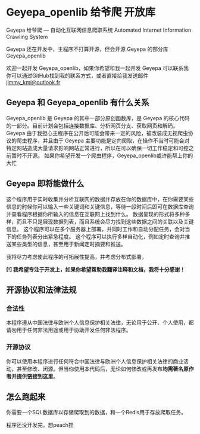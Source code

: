 # Geyepa_openlib 给爷爬 开放库
Geyepa 给爷爬 — 自动化互联网信息爬取系统 Automated Internet Information Crawling System

Geyepa 还在开发中，主程序不打算开源，但会开源 Geyepa 的部分库 Geyepa_openlib

欢迎一起开发 Geyepa_openlib，如果你希望和我一起开发 Geyepa 可以联系我
你可以通过GitHub找到我的联系方式，或者直接给我发送邮件 jimmy_kmi@outlook.fr

## Geyepa 和 Geyepa_openlib 有什么关系
Geyepa_openlib 是 Geyepa 的其中一部分原创函数库，是 Geyepa 的核心代码的一部分。目前计划会包括连接数据库、分析网页分支、获取网页和解码。
Geyepa 由于我担心主程序在公开后可能会带来一定的风险，被改装成无视爬虫协议的爬虫程序，并且由于 Geyepa 主要功能是定向爬取，在操作不当时可能会对特定网站造成大量请求影响网站正常进行，所以在可以确保一切工作稳定和可控之前暂时不开源。
如果你希望开发一个爬虫程序，Geyepa_openlib或许能帮上你的大忙

## Geyepa 即将能做什么
这个程序用于实时收集并分析互联网的数据并存放在你的数据库中，在你需要某些信息的时候你可以输入一些关键词和关键信息，等待一段时间后即可在数据库查询并查看程序根据你所输入的信息在互联网上找到什么。
数据呈现的形式将多种多样，而且不只是展现数据列表，而且系统会尽力找到这些数据之间的关联以及关键信息。
这个程序可以在多个服务器上部署，并同时工作和自动分配任务，会对当下的任务列表分出紧急程度。
这个程序可以执行多样自动化，例如定时查询并推送某些类型的信息，甚至用于新闻定时摘要和推送。

我将尽力考虑使此程序的可拓展性提高，并考虑分布式部署。

**[!] 我希望专注于开发上，如果你希望帮助我翻译注释和文档，我将十分感谢！**

## 开源协议和法律法规
### 合法性
本程序遵从中国法律与欧洲个人信息保护相关法律，无论用于公开、个人使用，都请勿用于任何非法用途或用于协助开发任何非法程序。
### 开源协议
你可以使用本程序进行任何符合中国法律与欧洲个人信息保护相关法律的商业活动，甚至修改、闭源。但当你使用本代码后，无论如何修改或再发布**均需著名原作者并提供链接到这里**。

## 怎么跑起来
你需要一个SQL数据库以存储爬取到的数据，和一个Redis用于存放爬取任务。

程序还没开发完，想peach捏
